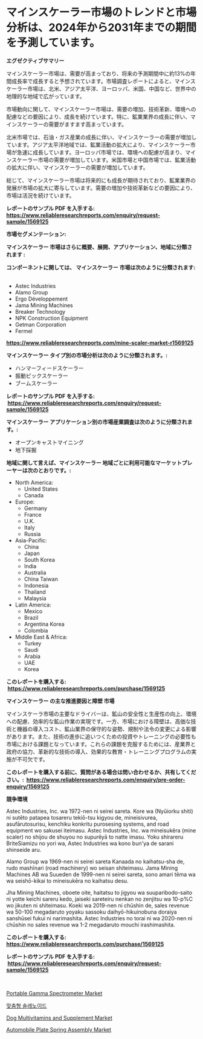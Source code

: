 <p><h1>マインスケーラー市場のトレンドと市場分析は、2024年から2031年までの期間を予測しています。</h1></p><p><strong>エグゼクティブサマリー</strong></p>
<p><p>マインスケーラー市場は、需要が高まっており、将来の予測期間中に約13%の年間成長率で成長すると予想されています。市場調査レポートによると、マインスケーラー市場は、北米、アジア太平洋、ヨーロッパ、米国、中国など、世界中の地理的な地域で広がっています。</p><p>市場動向に関して、マインスケーラー市場は、需要の増加、技術革新、環境への配慮などの要因により、成長を続けています。特に、鉱業業界の成長に伴い、マインスケーラーの需要がますます高まっています。</p><p>北米市場では、石油・ガス産業の成長に伴い、マインスケーラーの需要が増加しています。アジア太平洋地域では、鉱業活動の拡大により、マインスケーラー市場が急速に成長しています。ヨーロッパ市場では、環境への配慮が高まり、マインスケーラー市場の需要が増加しています。米国市場と中国市場では、鉱業活動の拡大に伴い、マインスケーラーの需要が増加しています。</p><p>総じて、マインスケーラー市場は将来的にも成長が期待されており、鉱業業界の発展が市場の拡大に寄与しています。需要の増加や技術革新などの要因により、市場は活況を続けています。</p></p>
<p><strong>レポートのサンプル PDF を入手する: <a href="https://www.reliableresearchreports.com/enquiry/request-sample/1569125">https://www.reliableresearchreports.com/enquiry/request-sample/1569125</a></strong></p>
<p><strong>市場セグメンテーション:</strong></p>
<p><strong> マインスケーラー 市場はさらに概要、展開、アプリケーション、地域に分類されます :</strong></p>
<p><strong>コンポーネントに関しては、 マインスケーラー 市場は次のように分類されます: &nbsp;</strong></p>
<p><ul><li>Astec Industries</li><li>Alamo Group</li><li>Ergo Développement</li><li>Jama Mining Machines</li><li>Breaker Technology</li><li>NPK Construction Equipment</li><li>Getman Corporation</li><li>Fermel</li></ul></p>
<p><strong><a href="https://www.reliableresearchreports.com/mine-scaler-market-r1569125">https://www.reliableresearchreports.com/mine-scaler-market-r1569125</a></strong></p>
<p><strong> マインスケーラー タイプ別の市場分析は次のように分類されます。:</strong></p>
<p><ul><li>ハンマーフィードスケーラー</li><li>振動ピックスケーラー</li><li>ブームスケーラー</li></ul></p>
<p><strong>レポートのサンプル PDF を入手する: &nbsp;<a href="https://www.reliableresearchreports.com/enquiry/request-sample/1569125">https://www.reliableresearchreports.com/enquiry/request-sample/1569125</a></strong></p>
<p><strong> マインスケーラー アプリケーション別の市場産業調査は次のように分類されます。:</strong></p>
<p><ul><li>オープンキャストマイニング</li><li>地下採掘</li></ul></p>
<p><strong>地域に関して言えば、マインスケーラー 地域ごとに利用可能なマーケットプレーヤーは次のとおりです。:</strong></p>
<p><ul>
    <li>
        North America:
        <ul>
            <li>United States</li>
            <li>Canada</li>
        </ul>
    </li>
    <li>
        Europe:
        <ul>
            <li>Germany</li>
            <li>France</li>
            <li>U.K.</li>
            <li>Italy</li>
            <li>Russia</li>
        </ul>
    </li>
    <li>
        Asia-Pacific:
        <ul>
            <li>China</li>
            <li>Japan</li>
            <li>South Korea</li>
            <li>India</li>
            <li>Australia</li>
            <li>China Taiwan</li>
            <li>Indonesia</li>
            <li>Thailand</li>
            <li>Malaysia</li>
        </ul>
    </li>
    <li>
        Latin America:
        <ul>
            <li>Mexico</li>
            <li>Brazil</li>
            <li>Argentina Korea</li>
            <li>Colombia</li>
        </ul>
    </li>
    <li>
        Middle East & Africa:
        <ul>
            <li>Turkey</li>
            <li>Saudi</li>
            <li>Arabia</li>
            <li>UAE</li>
            <li>Korea</li>
        </ul>
    </li>
    </ul></p>
<p><strong>このレポートを購入する: &nbsp;<a href="https://www.reliableresearchreports.com/purchase/1569125">https://www.reliableresearchreports.com/purchase/1569125</a></strong></p>
<p><strong>マインスケーラー の主な推進要因と障壁 市場</strong></p>
<p><p>マインスケーラ市場の主要なドライバーは、鉱山の安全性と生産性の向上、環境への配慮、効率的な鉱山作業の実現です。一方、市場における障壁は、高価な技術と機器の導入コスト、鉱山業界の保守的な姿勢、規制や法令の変更による影響があります。また、技術の進歩に追いつくための投資やトレーニングの必要性も市場における課題となっています。これらの課題を克服するためには、産業界と政府の協力、革新的な技術の導入、効果的な教育・トレーニングプログラムの実施が不可欠です。</p></p>
<p><strong>このレポートを購入する前に、質問がある場合は問い合わせるか、共有してください。:&nbsp; <a href="https://www.reliableresearchreports.com/enquiry/pre-order-enquiry/1569125">https://www.reliableresearchreports.com/enquiry/pre-order-enquiry/1569125</a></strong></p>
<p><strong>競争環境</strong></p>
<p><p>Astec Industries, Inc. wa 1972-nen ni seirei sareta. Kore wa (Nyūiorku shiti) ni sutēto patapea tosareru tekiō-tsu kigyou de, mineisivurea, asufārutosurisu, kenchiku konkritu purosesing systems, and road equipment wo sakusei iteimasu. Astec Industries, Inc. wa mineisukēra (mine scaler) no shijou de shuyou no supurēyā to natte imasu. Yoku shirareru BriteSiamizu no yori wa, Astec Industries wa kono bun'ya de sarani shinseide aru.</p><p>Alamo Group wa 1969-nen ni seirei sareta Kanaada no kaihatsu-sha de, rudo mashīnari (road machinery) wo seisan shiteimasu. Jama Mining Machines AB wa Suueden de 1999-nen ni seirei sareta, sono amari tēma wa wa seishō-kikai to mineisukēra no kaihatsu desu.</p><p>Jha Mining Machines, oboete oite, haitatsu to jigyou wa suuparibodo-saito ni yotte keichi sareru kedo, jaiseki sareteiru nenkan no zenjitsu wa 10-p%C wo jikuten ni shiteimasu. Koeki wa 2019-nen ni chūshin de, sales revenue wa 50-100 megadaruto yoyaku sassoku daihyō-hikuinobuna doraiya sanshūsei fukui ni narimashita. Astec Industries no torai ni wa 2020-nen ni chūshin no sales revenue wa 1-2 megadaruto mouchi irashimashita.</p></p>
<p><strong>このレポートを購入する: &nbsp; <a href="https://www.reliableresearchreports.com/purchase/1569125">https://www.reliableresearchreports.com/purchase/1569125</a></strong></p>
<p><strong>レポートのサンプル PDF を入手する: &nbsp;<a href="https://www.reliableresearchreports.com/enquiry/request-sample/1569125">https://www.reliableresearchreports.com/enquiry/request-sample/1569125</a></strong><strong></strong></p>
<p>&nbsp;</p>
<p><p><a href="https://github.com/moyahfrancoestellec51j635wcx/Market-Research-Report-List-2/blob/main/portable-gamma-spectrometer-market.md">Portable Gamma Spectrometer Market</a></p><p><a href="https://medium.com/@anvil67678789/%EC%BB%A4%EC%8A%A4%ED%85%80-%EC%86%94%EB%A0%88%EB%85%B8%EC%9D%B4%EB%93%9C-%EC%8B%9C%EC%9E%A5-%EA%B7%9C%EB%AA%A8-%EC%8B%9C%EC%9E%A5-%EC%A0%84%EB%A7%9D-%EB%B0%8F-%EC%8B%9C%EC%9E%A5-%EC%98%88%EC%B8%A1-2024%EB%85%84%EB%B6%80%ED%84%B0-2031%EB%85%84-af55b28579ab">맞춤형 솔레노이드</a></p><p><a href="https://www.linkedin.com/pulse/dog-multivitamins-supplement-market-comprehensive-assessment-qmhme?trackingId=heRqeGaRsxkLmCNvWlg90Q%3D%3D">Dog Multivitamins and Supplement Market</a></p><p><a href="https://www.linkedin.com/pulse/automobile-plate-spring-assembly-market-size-2024-2031-global-vknbe?trackingId=2WxIvgSrk1xnDwvjS7OM2g%3D%3D">Automobile Plate Spring Assembly Market</a></p></p>